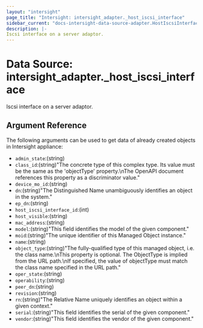 ```yaml
---
layout: "intersight"
page_title: "Intersight: intersight_adapter._host_iscsi_interface"
sidebar_current: "docs-intersight-data-source-adapter.HostIscsiInterface"
description: |-
Iscsi interface on a server adaptor.
---
```


# Data Source: intersight_adapter._host_iscsi_interface
Iscsi interface on a server adaptor.
## Argument Reference
The following arguments can be used to get data of already created objects in Intersight appliance:
* `admin_state`:(string)
* `class_id`:(string)"The concrete type of this complex type. Its value must be the same as the 'objectType' property.\nThe OpenAPI document references this property as a discriminator value."
* `device_mo_id`:(string)
* `dn`:(string)"The Distinguished Name unambiguously identifies an object in the system."
* `ep_dn`:(string)
* `host_iscsi_interface_id`:(int)
* `host_visible`:(string)
* `mac_address`:(string)
* `model`:(string)"This field identifies the model of the given component."
* `moid`:(string)"The unique identifier of this Managed Object instance."
* `name`:(string)
* `object_type`:(string)"The fully-qualified type of this managed object, i.e. the class name.\nThis property is optional. The ObjectType is implied from the URL path.\nIf specified, the value of objectType must match the class name specified in the URL path."
* `oper_state`:(string)
* `operability`:(string)
* `peer_dn`:(string)
* `revision`:(string)
* `rn`:(string)"The Relative Name uniquely identifies an object within a given context."
* `serial`:(string)"This field identifies the serial of the given component."
* `vendor`:(string)"This field identifies the vendor of the given component."
